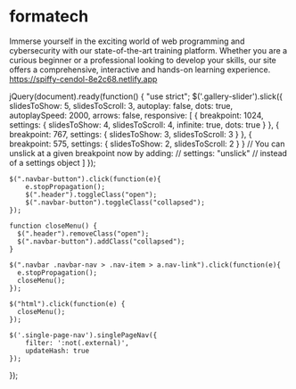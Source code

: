 # formatech
Immerse yourself in the exciting world of web programming and cybersecurity with our state-of-the-art training platform. Whether you are a curious beginner or a professional looking to develop your skills, our site offers a comprehensive, interactive and hands-on learning experience.
https://spiffy-cendol-8e2c68.netlify.app

jQuery(document).ready(function() {
  "use strict";
    $('.gallery-slider').slick({
        slidesToShow: 5,
        slidesToScroll: 3,
        autoplay: false,
        dots: true,
        autoplaySpeed: 2000,
        arrows: false,
        responsive: [
          {
            breakpoint: 1024,
            settings: {
              slidesToShow: 4,
              slidesToScroll: 4,
              infinite: true,
              dots: true
            }
          },
          {
            breakpoint: 767,
            settings: {
              slidesToShow: 3,
              slidesToScroll: 3
            }
          },
          {
            breakpoint: 575,
            settings: {
              slidesToShow: 2,
              slidesToScroll: 2
            }
          }
          // You can unslick at a given breakpoint now by adding:
          // settings: "unslick"
          // instead of a settings object
        ]
    });
    
    $(".navbar-button").click(function(e){
        e.stopPropagation();
        $(".header").toggleClass("open");
        $(".navbar-button").toggleClass("collapsed");
    });

    function closeMenu() {
      $(".header").removeClass("open");
      $(".navbar-button").addClass("collapsed"); 
    }

    $(".navbar .navbar-nav > .nav-item > a.nav-link").click(function(e){
      e.stopPropagation();
      closeMenu();     
    });

    $("html").click(function(e) {
      closeMenu();
    });

    $('.single-page-nav').singlePageNav({
        filter: ':not(.external)',
        updateHash: true
    });
});
